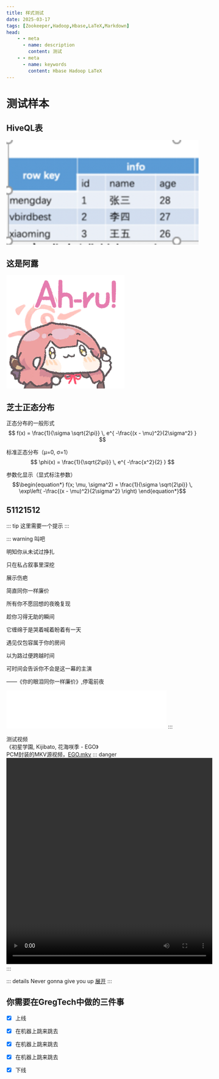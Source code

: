 ```yaml
---
title: 样式测试
date: 2025-03-17
tags: [Zookeeper,Hadoop,Hbase,LaTeX,Markdown]
head:
    - - meta
      - name: description
        content: 测试
    - - meta
      - name: keywords
        content: Hbase Hadoop LaTeX
---
```


# 测试样本

## HiveQL表
![Caption](../public/testhql.png)

## 这是阿露
<img src="/public/ahru.gif" data-fancybox="gallery"/>

## 芝士正态分布
正态分布的一般形式
$$
f(x) = \frac{1}{\sigma \sqrt{2\pi}} \, e^{ -\frac{(x - \mu)^2}{2\sigma^2} }
$$

标准正态分布（μ=0, σ=1）
$$
\phi(x) = \frac{1}{\sqrt{2\pi}} \, e^{ -\frac{x^2}{2} }
$$

参数化显示（显式标注参数）
$$\begin{equation*}
f(x; \mu, \sigma^2) = \frac{1}{\sigma \sqrt{2\pi}} \, \exp\left( -\frac{(x - \mu)^2}{2\sigma^2} \right)
\end{equation*}$$

## 51121512

::: tip
这里需要一个提示
:::

::: warning
叫吧

明知你从未试过挣扎

只在私占叙事里深挖

展示伤疤

简直同你一样廉价

所有你不愿回想的夜晚复现

趁你习得无助的瞬间

它缠绵于是哭着喊着盼着有一天

遇见仅包容属于你的房间

以为路过便跨越时间

可时间会告诉你不会是这一幕的主演

——《你的眼泪同你一样廉价》,停電前夜

<iframe frameborder="no" border="0" marginwidth="0" marginheight="0" width=420 height=100 src="//music.163.com/outchain/player?type=2&id=2671839026&auto=0&height=66"></iframe>
:::

测试视频<br/>
《初星学園, Kijibato, 花海咲季 - EGO》<br/>
PCM封装的MKV源视频，[EGO.mkv](https://raw.kkgithub.com/JDBeWL/docs-vite/main/public/EGO.mkv)
::: danger
<video controls width="540" height="540">
  <source src="/public/EGO.mp4" type="video/mp4">
</video>
:::

::: details
Never gonna give you up
<a href="https://www.bilibili.com/video/BV1GJ411x7h7" >展开</a>
:::

## 你需要在GregTech中做的三件事

- [x] 上线
- [x] 在机器上跳来跳去
- [x] 在机器上跳来跳去
- [x] 在机器上跳来跳去
- [x] 下线


